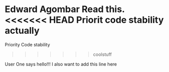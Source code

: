 Edward Agombar
Read this.
<<<<<<< HEAD
Priorit code stability actually
=======

Priority Code stability
>>>>>>> coolstuff


User One says hello!!!
I also want to add this line here